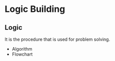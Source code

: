 # Logic Building

## Logic
It is the procedure that is used for problem solving.
- Algorithm
- Flowchart
